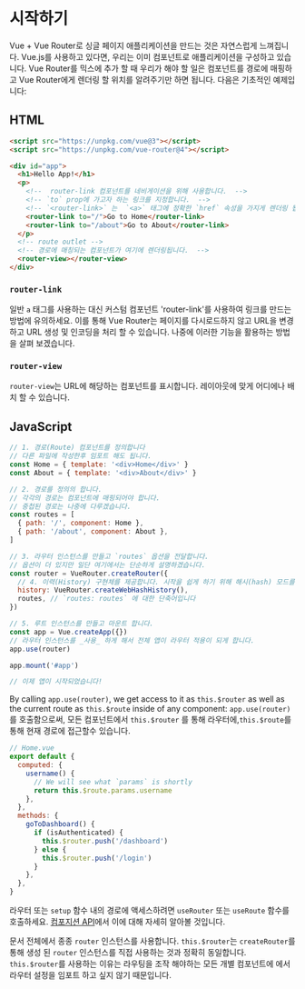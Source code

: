 # 시작하기

Vue + Vue Router로 싱글 페이지 애플리케이션을 만드는 것은 자연스럽게 느껴집니다. Vue.js를 사용하고 있다면, 우리는 이미 컴포넌트로 애플리케이션을 구성하고 있습니다. Vue Router를 믹스에 추가 할 때 우리가 해야 할 일은 컴포넌트를 경로에 매핑하고 Vue Router에게 렌더링 할 위치를 알려주기만 하면 됩니다. 다음은 기초적인 예제입니다:

## HTML

```html
<script src="https://unpkg.com/vue@3"></script>
<script src="https://unpkg.com/vue-router@4"></script>

<div id="app">
  <h1>Hello App!</h1>
  <p>
    <!--  router-link 컴포넌트를 네비게이션을 위해 사용합니다.  -->
    <!-- `to` prop에 가고자 하는 링크를 지정합니다.  -->
    <!-- `<router-link>` 는  `<a>` 태그에 정확한 `href` 속성을 가지게 렌더링 됩니다.  -->
    <router-link to="/">Go to Home</router-link>
    <router-link to="/about">Go to About</router-link>
  </p>
  <!-- route outlet -->
  <!-- 경로에 매칭되는 컴포넌트가 여기에 렌더링됩니다.  -->
  <router-view></router-view>
</div>
```

### `router-link`

일반 `a` 태그를 사용하는 대신 커스텀 컴포넌트  'router-link'를 사용하여 링크를 만드는 방법에 유의하세요. 이를 통해 Vue Router는 페이지를 다시로드하지 않고 URL을 변경하고 URL 생성 및 인코딩을 처리 할 수 ​​있습니다. 나중에 이러한 기능을 활용하는 방법을 살펴 보겠습니다.

### `router-view`

`router-view`는 URL에 해당하는 컴포넌트를 표시합니다. 레이아웃에 맞게 어디에나 배치 할 수 있습니다.

## JavaScript

```js
// 1. 경로(Route) 컴포넌트를 정의합니다 
// 다른 파일에 작성한후 임포트 해도 됩니다. 
const Home = { template: '<div>Home</div>' }
const About = { template: '<div>About</div>' }

// 2. 경로를 정의의 합니다. 
// 각각의 경로는 컴포넌트에 매핑되어야 합니다. 
// 중첩된 경로는 나중에 다루겠습니다. 
const routes = [
  { path: '/', component: Home },
  { path: '/about', component: About },
]

// 3. 라우터 인스턴스를 만들고 `routes` 옵션을 전달합니다.
// 옵션이 더 있지만 일단 여기에서는 단순하게 설명하겠습니다. 
const router = VueRouter.createRouter({
  // 4. 이력(History) 구현체를 제공합니다. 시작을 쉽게 하기 위해 해시(hash) 모드를 사용합니다.
  history: VueRouter.createWebHashHistory(),
  routes, // `routes: routes` 에 대한 단축어입니다 
})

// 5. 루트 인스턴스를 만들고 마운트 합니다. 
const app = Vue.createApp({})
// 라우터 인스턴스를 _사용_ 하게 해서 전체 앱이 라우터 적용이 되게 합니다.
app.use(router)

app.mount('#app')

// 이제 앱이 시작되었습니다!
```

By calling `app.use(router)`, we get access to it as `this.$router` as well as the current route as `this.$route` inside of any component:
`app.use(router)`를 호출함으로써, 모든 컴포넌트에서 `this.$router` 를 통해 라우터에,`this.$route`를 통해 현재 경로에 접근할수 있습니다. 

```js
// Home.vue
export default {
  computed: {
    username() {
      // We will see what `params` is shortly
      return this.$route.params.username
    },
  },
  methods: {
    goToDashboard() {
      if (isAuthenticated) {
        this.$router.push('/dashboard')
      } else {
        this.$router.push('/login')
      }
    },
  },
}
```


라우터 또는 `setup` 함수 내의 경로에 액세스하려면 `useRouter` 또는 `useRoute` 함수를 호출하세요. [컴포지션 API](/guide/advanced/composition-api.md#accessing-the-router-and-current-route-inside-setup)에서 이에 대해 자세히 알아볼 것입니다.

문서 전체에서 종종 `router` 인스턴스를 사용합니다. `this.$router`는 `createRouter`를 통해 생성 된 `router` 인스턴스를 직접 사용하는 것과 정확히 동일합니다. `this.$router`를 사용하는 이유는 라우팅을 조작 해야하는 모든 개별 컴포넌트에 에서 라우터 설정을 임포트 하고 싶지 않기 때문입니다. 